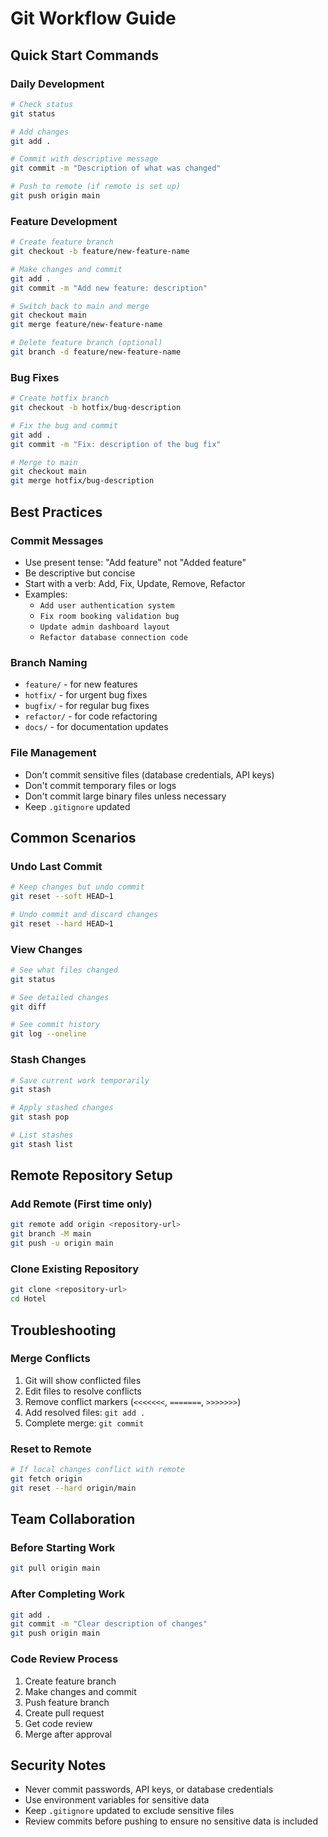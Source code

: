 # Git Workflow Guide

## Quick Start Commands

### Daily Development

```bash
# Check status
git status

# Add changes
git add .

# Commit with descriptive message
git commit -m "Description of what was changed"

# Push to remote (if remote is set up)
git push origin main
```

### Feature Development

```bash
# Create feature branch
git checkout -b feature/new-feature-name

# Make changes and commit
git add .
git commit -m "Add new feature: description"

# Switch back to main and merge
git checkout main
git merge feature/new-feature-name

# Delete feature branch (optional)
git branch -d feature/new-feature-name
```

### Bug Fixes

```bash
# Create hotfix branch
git checkout -b hotfix/bug-description

# Fix the bug and commit
git add .
git commit -m "Fix: description of the bug fix"

# Merge to main
git checkout main
git merge hotfix/bug-description
```

## Best Practices

### Commit Messages

- Use present tense: "Add feature" not "Added feature"
- Be descriptive but concise
- Start with a verb: Add, Fix, Update, Remove, Refactor
- Examples:
  - `Add user authentication system`
  - `Fix room booking validation bug`
  - `Update admin dashboard layout`
  - `Refactor database connection code`

### Branch Naming

- `feature/` - for new features
- `hotfix/` - for urgent bug fixes
- `bugfix/` - for regular bug fixes
- `refactor/` - for code refactoring
- `docs/` - for documentation updates

### File Management

- Don't commit sensitive files (database credentials, API keys)
- Don't commit temporary files or logs
- Don't commit large binary files unless necessary
- Keep `.gitignore` updated

## Common Scenarios

### Undo Last Commit

```bash
# Keep changes but undo commit
git reset --soft HEAD~1

# Undo commit and discard changes
git reset --hard HEAD~1
```

### View Changes

```bash
# See what files changed
git status

# See detailed changes
git diff

# See commit history
git log --oneline
```

### Stash Changes

```bash
# Save current work temporarily
git stash

# Apply stashed changes
git stash pop

# List stashes
git stash list
```

## Remote Repository Setup

### Add Remote (First time only)

```bash
git remote add origin <repository-url>
git branch -M main
git push -u origin main
```

### Clone Existing Repository

```bash
git clone <repository-url>
cd Hotel
```

## Troubleshooting

### Merge Conflicts

1. Git will show conflicted files
2. Edit files to resolve conflicts
3. Remove conflict markers (`<<<<<<<`, `=======`, `>>>>>>>`)
4. Add resolved files: `git add .`
5. Complete merge: `git commit`

### Reset to Remote

```bash
# If local changes conflict with remote
git fetch origin
git reset --hard origin/main
```

## Team Collaboration

### Before Starting Work

```bash
git pull origin main
```

### After Completing Work

```bash
git add .
git commit -m "Clear description of changes"
git push origin main
```

### Code Review Process

1. Create feature branch
2. Make changes and commit
3. Push feature branch
4. Create pull request
5. Get code review
6. Merge after approval

## Security Notes

- Never commit passwords, API keys, or database credentials
- Use environment variables for sensitive data
- Keep `.gitignore` updated to exclude sensitive files
- Review commits before pushing to ensure no sensitive data is included
